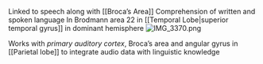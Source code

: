 Linked to speech along with [[Broca’s Area]]
Comprehension of written and spoken language
In Brodmann area 22 in [[Temporal Lobe|superior temporal gyrus]] in dominant hemisphere
![IMG_3370.png](img_3370.png)

Works with *primary auditory cortex*, Broca’s area and angular gyrus in [[Parietal lobe]] to integrate audio data with linguistic knowledge
